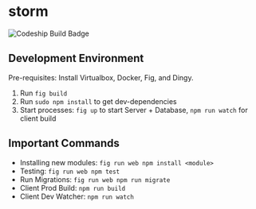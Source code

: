 storm
=====

![Codeship Build Badge](https://codeship.com/projects/48dd4e20-8f23-0132-7756-0a0cf4fe8e66/status?branch=master)

## Development Environment ##

Pre-requisites: Install Virtualbox, Docker, Fig, and Dingy.

1. Run `fig build`
2. Run `sudo npm install` to get dev-dependencies
3. Start processes: `fig up` to start Server + Database, `npm run watch` for client build

## Important Commands ##

- Installing new modules: `fig run web npm install <module>`
- Testing: `fig run web npm test`
- Run Migrations: `fig run web npm run migrate`
- Client Prod Build: `npm run build`
- Client Dev Watcher: `npm run watch`

